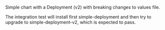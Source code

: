 Simple chart with a Deployment (v2) with breaking changes to values file.

The integration test will install first simple-deployment and then try to upgrade
to simple-deployment-v2, which is expected to pass.
